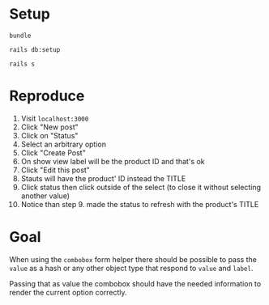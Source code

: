 # Setup
```
bundle
```
```
rails db:setup
```
```
rails s
```


# Reproduce

1. Visit `localhost:3000`
2. Click "New post"
3. Click on "Status"
4. Select an arbitrary option
5. Click "Create Post"
6. On show view label will be the product ID and that's ok
7. Click "Edit this post"
8. Stauts will have the product' ID instead the TITLE
9. Click status then click outside of the select (to close it without selecting another value)
10. Notice than step 9. made the status to refresh with the product's TITLE

# Goal

When using the `combobox` form helper there should be possible to pass the `value` as a hash or any other object type that respond to `value` and `label`.

Passing that as value the combobox should have the needed information to render the current option correctly.
